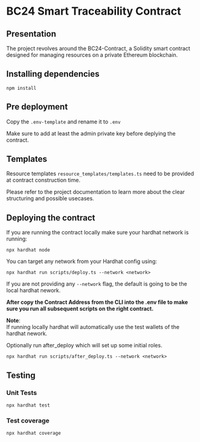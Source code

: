 # BC24 Smart Traceability Contract

## Presentation

The project revolves around the BC24-Contract, a Solidity smart contract designed for managing resources on a private Ethereum blockchain.

## Installing dependencies

```
npm install
```

## Pre deployment

Copy the `.env-template` and rename it to `.env`

Make sure to add at least the admin private key before deplying the contract.

## Templates

Resource templates `resource_templates/templates.ts` need to be provided at contract construction time.

Please refer to the project documentation to learn more about the clear structuring and possible usecases.

## Deploying the contract

If you are running the contract locally make sure your hardhat network is running:

```
npx hardhat node
```

You can target any network from your Hardhat config using:

```
npx hardhat run scripts/deploy.ts --network <network>
```

If you are not providing any `--network` flag, the default is going to be the local hardhat nework.

**After copy the Contract Address from the CLI into the .env file to make sure you run all subsequent scripts on the right contract.**

**Note**:  
If running locally hardhat will automatically use the test wallets of the hardhat nework.

Optionally run after_deploy which will set up some initial roles.

```
npx hardhat run scripts/after_deploy.ts --network <network>
```

## Testing

### Unit Tests

```
npx hardhat test
```

### Test coverage

```
npx hardhat coverage
```
